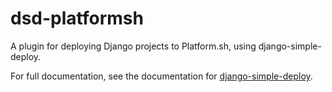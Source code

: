 # dsd-platformsh

A plugin for deploying Django projects to Platform.sh, using django-simple-deploy.

For full documentation, see the documentation for [django-simple-deploy](https://django-simple-deploy.readthedocs.io/en/latest/).